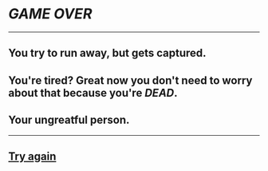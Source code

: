 # *GAME OVER*

---

## You try to run away, but gets captured.
## You're tired? Great now you don't need to worry about that because you're *DEAD*.
## Your ungreatful person.

---

## [Try again](../beginning/part1.md)